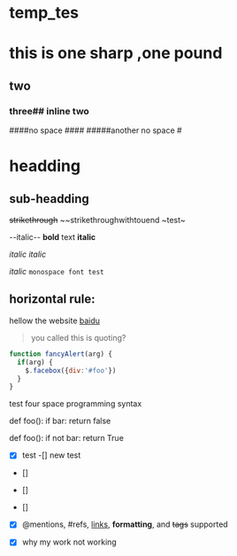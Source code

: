 # temp_tes
# this is one sharp ,one pound
## two
### three## inline two #
####no space ####
#####another no space #

headding
==========

sub-headding
-------------

~~strikethrough~~
~~strikethroughwithtouend
~test~

--italic--
**bold** text
__italic__

_italic_
_italic_

*italic*
 `monospace font test      `
 
 horizontal rule:
 ---
 hellow
the website [baidu](https://www.baidu.com)

>you called this is quoting?

```javascript
function fancyAlert(arg) {
  if(arg) {
    $.facebox({div:'#foo'})
  }
}
```


test four space programming syntax

def foo():
    if bar:
        return false
        

def foo():
    if not bar:
        return True
        
-[x] test
-[] new test

- []

- []

- []


- [x] @mentions, #refs, [links](), **formatting**, and <del>tags</del> supported

- [x] why my work not working
